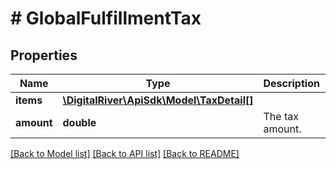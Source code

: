 # # GlobalFulfillmentTax

## Properties

Name | Type | Description | Notes
------------ | ------------- | ------------- | -------------
**items** | [**\DigitalRiver\ApiSdk\Model\TaxDetail[]**](TaxDetail.md) |  | [optional] 
**amount** | **double** | The tax amount. | 

[[Back to Model list]](../../README.md#documentation-for-models) [[Back to API list]](../../README.md#documentation-for-api-endpoints) [[Back to README]](../../README.md)


